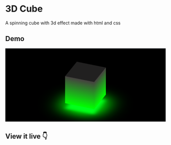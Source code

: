 # 3D Cube
 A spinning cube with 3d effect made with html and css

 ## Demo
<img src="images/demo.png" alt="">

## View it live 👇
